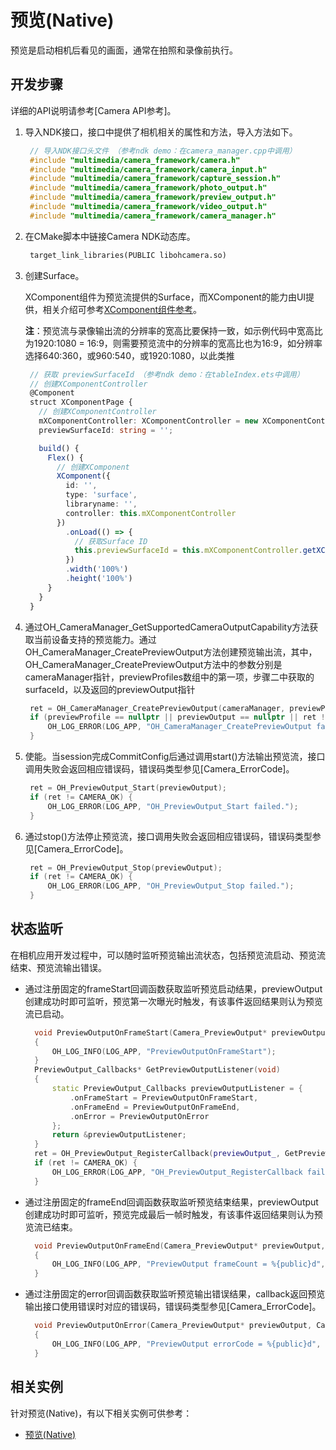 # 预览(Native)

预览是启动相机后看见的画面，通常在拍照和录像前执行。

## 开发步骤

详细的API说明请参考[Camera API参考]。

1. 导入NDK接口，接口中提供了相机相关的属性和方法，导入方法如下。
     
   ```c++
    // 导入NDK接口头文件 （参考ndk demo：在camera_manager.cpp中调用）
    #include "multimedia/camera_framework/camera.h"
    #include "multimedia/camera_framework/camera_input.h"
    #include "multimedia/camera_framework/capture_session.h"
    #include "multimedia/camera_framework/photo_output.h"
    #include "multimedia/camera_framework/preview_output.h"
    #include "multimedia/camera_framework/video_output.h"
    #include "multimedia/camera_framework/camera_manager.h"
   ```

2. 在CMake脚本中链接Camera NDK动态库。

   ```txt
    target_link_libraries(PUBLIC libohcamera.so)
   ```

3. 创建Surface。
     
    XComponent组件为预览流提供的Surface，而XComponent的能力由UI提供，相关介绍可参考[XComponent组件参考](../reference/arkui-ts/ts-basic-components-xcomponent.md)。

    **注**：预览流与录像输出流的分辨率的宽高比要保持一致，如示例代码中宽高比为1920:1080 = 16:9，则需要预览流中的分辨率的宽高比也为16:9，如分辨率选择640:360，或960:540，或1920:1080，以此类推

   ```ts
    // 获取 previewSurfaceId （参考ndk demo：在tableIndex.ets中调用）
    // 创建XComponentController 
    @Component
    struct XComponentPage {
      // 创建XComponentController
      mXComponentController: XComponentController = new XComponentController;
      previewSurfaceId: string = '';

      build() {
        Flex() {
          // 创建XComponent
          XComponent({
            id: '',
            type: 'surface',
            libraryname: '',
            controller: this.mXComponentController
          })
            .onLoad(() => {
              // 获取Surface ID
              this.previewSurfaceId = this.mXComponentController.getXComponentSurfaceId();
            })
            .width('100%')
            .height('100%')
        }
      }
    }
   ```

4. 通过OH_CameraManager_GetSupportedCameraOutputCapability方法获取当前设备支持的预览能力。通过OH_CameraManager_CreatePreviewOutput方法创建预览输出流，其中，OH_CameraManager_CreatePreviewOutput方法中的参数分别是cameraManager指针，previewProfiles数组中的第一项，步骤二中获取的surfaceId，以及返回的previewOutput指针
     
   ```c++
    ret = OH_CameraManager_CreatePreviewOutput(cameraManager, previewProfile, previewSurfaceId, &previewOutput);
    if (previewProfile == nullptr || previewOutput == nullptr || ret != CAMERA_OK) {
        OH_LOG_ERROR(LOG_APP, "OH_CameraManager_CreatePreviewOutput failed.");
    }
   ```

5. 使能。当session完成CommitConfig后通过调用start()方法输出预览流，接口调用失败会返回相应错误码，错误码类型参见[Camera_ErrorCode]。
     
   ```c++
    ret = OH_PreviewOutput_Start(previewOutput);
    if (ret != CAMERA_OK) {
        OH_LOG_ERROR(LOG_APP, "OH_PreviewOutput_Start failed.");
    }
   ```

6. 通过stop()方法停止预览流，接口调用失败会返回相应错误码，错误码类型参见[Camera_ErrorCode]。
     
   ```c++
    ret = OH_PreviewOutput_Stop(previewOutput);
    if (ret != CAMERA_OK) {
        OH_LOG_ERROR(LOG_APP, "OH_PreviewOutput_Stop failed.");
    }
   ```

## 状态监听

在相机应用开发过程中，可以随时监听预览输出流状态，包括预览流启动、预览流结束、预览流输出错误。

- 通过注册固定的frameStart回调函数获取监听预览启动结果，previewOutput创建成功时即可监听，预览第一次曝光时触发，有该事件返回结果则认为预览流已启动。
    
  ```c++
    void PreviewOutputOnFrameStart(Camera_PreviewOutput* previewOutput)
    {
        OH_LOG_INFO(LOG_APP, "PreviewOutputOnFrameStart");
    }
    PreviewOutput_Callbacks* GetPreviewOutputListener(void)
    {
        static PreviewOutput_Callbacks previewOutputListener = {
            .onFrameStart = PreviewOutputOnFrameStart,
            .onFrameEnd = PreviewOutputOnFrameEnd,
            .onError = PreviewOutputOnError
        };
        return &previewOutputListener;
    }
    ret = OH_PreviewOutput_RegisterCallback(previewOutput_, GetPreviewOutputListener());
    if (ret != CAMERA_OK) {
        OH_LOG_ERROR(LOG_APP, "OH_PreviewOutput_RegisterCallback failed.");
    }
  ```

- 通过注册固定的frameEnd回调函数获取监听预览结束结果，previewOutput创建成功时即可监听，预览完成最后一帧时触发，有该事件返回结果则认为预览流已结束。
    
  ```c++
    void PreviewOutputOnFrameEnd(Camera_PreviewOutput* previewOutput, int32_t frameCount)
    {
        OH_LOG_INFO(LOG_APP, "PreviewOutput frameCount = %{public}d", frameCount);
    }
  ```

- 通过注册固定的error回调函数获取监听预览输出错误结果，callback返回预览输出接口使用错误时对应的错误码，错误码类型参见[Camera_ErrorCode]。
    
  ```c++
    void PreviewOutputOnError(Camera_PreviewOutput* previewOutput, Camera_ErrorCode errorCode)
    {
        OH_LOG_INFO(LOG_APP, "PreviewOutput errorCode = %{public}d", errorCode);
    }
  ```

## 相关实例

针对预览(Native)，有以下相关实例可供参考：
- [预览(Native)](https://gitee.com/openharmony/multimedia_camera_framework/tree/master/frameworks/native/camera/test/ndktest/camera_ndk_demo)